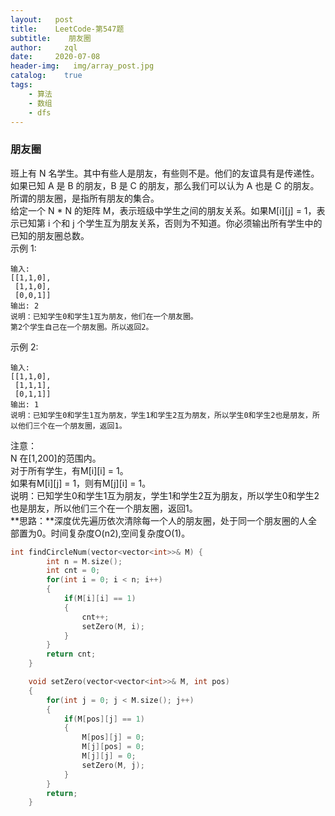 ```yaml
---
layout:   post
title:    LeetCode-第547题
subtitle:    朋友圈
author:     zql
date:     2020-07-08
header-img:   img/array_post.jpg
catalog:    true
tags:
    - 算法
    - 数组
    - dfs
---  
```

### 朋友圈  
班上有 N 名学生。其中有些人是朋友，有些则不是。他们的友谊具有是传递性。如果已知 A 是 B 的朋友，B 是 C 的朋友，那么我们可以认为 A 也是 C 的朋友。所谓的朋友圈，是指所有朋友的集合。  
给定一个 N * N 的矩阵 M，表示班级中学生之间的朋友关系。如果M[i][j] = 1，表示已知第 i 个和 j 个学生互为朋友关系，否则为不知道。你必须输出所有学生中的已知的朋友圈总数。  
示例 1:  
```
输入: 
[[1,1,0],
 [1,1,0],
 [0,0,1]]
输出: 2 
说明：已知学生0和学生1互为朋友，他们在一个朋友圈。
第2个学生自己在一个朋友圈。所以返回2。
```
示例 2:  
```
输入: 
[[1,1,0],
 [1,1,1],
 [0,1,1]]
输出: 1
说明：已知学生0和学生1互为朋友，学生1和学生2互为朋友，所以学生0和学生2也是朋友，所以他们三个在一个朋友圈，返回1。
```
注意：  
N 在[1,200]的范围内。  
对于所有学生，有M[i][i] = 1。  
如果有M[i][j] = 1，则有M[j][i] = 1。  
说明：已知学生0和学生1互为朋友，学生1和学生2互为朋友，所以学生0和学生2也是朋友，所以他们三个在一个朋友圈，返回1。  
**思路：**深度优先遍历依次清除每一个人的朋友圈，处于同一个朋友圈的人全部置为0。时间复杂度O(n2),空间复杂度O(1)。  
```c++
int findCircleNum(vector<vector<int>>& M) {
        int n = M.size();
        int cnt = 0;
        for(int i = 0; i < n; i++)
        {
            if(M[i][i] == 1)
            {
                cnt++;
                setZero(M, i);
            }
        }
        return cnt;
    }

    void setZero(vector<vector<int>>& M, int pos)
    {
        for(int j = 0; j < M.size(); j++)
        {
            if(M[pos][j] == 1)
            {
                M[pos][j] = 0;
                M[j][pos] = 0;
                M[j][j] = 0;
                setZero(M, j);
            }
        }
        return;
    }
```
